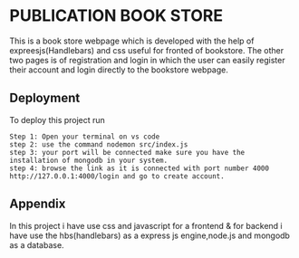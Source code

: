 
# PUBLICATION BOOK STORE 
This is a book store webpage which is developed with the help of expreesjs(Handlebars) and css useful for fronted of bookstore. The other two pages is of registration and login in which the user can easily register their account and login directly to the bookstore webpage.

## Deployment
To deploy this project run
```
Step 1: Open your terminal on vs code 
step 2: use the command nodemon src/index.js 
step 3: your port will be connected make sure you have the installation of mongodb in your system.
step 4: browse the link as it is connected with port number 4000 http://127.0.0.1:4000/login and go to create account.
```
## Appendix
 In this project i have use css and javascript for a frontend & for backend i have use the hbs(handlebars) as a express js engine,node.js and mongodb as a database.


